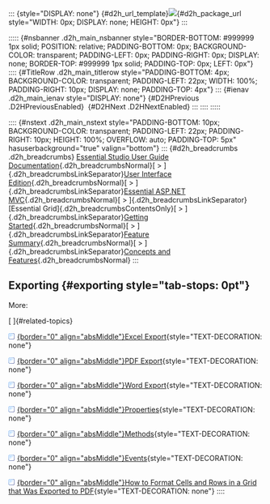 ::: {style="DISPLAY: none"}
[](ms-xhelp:///?Id=d2h_url_template){#d2h_url_template}![](!package_url!){#d2h_package_url style="WIDTH: 0px; DISPLAY: none; HEIGHT: 0px"}
:::

::::: {#nsbanner .d2h_main_nsbanner style="BORDER-BOTTOM: #999999 1px solid; POSITION: relative; PADDING-BOTTOM: 0px; BACKGROUND-COLOR: transparent; PADDING-LEFT: 0px; PADDING-RIGHT: 0px; DISPLAY: none; BORDER-TOP: #999999 1px solid; PADDING-TOP: 0px; LEFT: 0px"}
:::: {#TitleRow .d2h_main_titlerow style="PADDING-BOTTOM: 4px; BACKGROUND-COLOR: transparent; PADDING-LEFT: 22px; WIDTH: 100%; PADDING-RIGHT: 10px; DISPLAY: none; PADDING-TOP: 4px"}
::: {#ienav .d2h_main_ienav style="DISPLAY: none"}
[](ms-xhelp:///?Id=38f2e995-3847-457c-b724-d752828043a7){#D2HPrevious .D2HPreviousEnabled}  [](ms-xhelp:///?Id=aded2f12-232d-40e0-8d83-2ad392b963b3){#D2HNext .D2HNextEnabled}
:::
::::
:::::

:::: {#nstext .d2h_main_nstext style="PADDING-BOTTOM: 10px; BACKGROUND-COLOR: transparent; PADDING-LEFT: 22px; PADDING-RIGHT: 10px; HEIGHT: 100%; OVERFLOW: auto; PADDING-TOP: 5px" hasuserbackground="true" valign="bottom"}
::: {#d2h_breadcrumbs .d2h_breadcrumbs}
[Essential Studio User Guide Documentation](ms-xhelp:///?Id=12457748-09e3-4d74-a240-8e049cedf030){.d2h_breadcrumbsNormal}[ \> ]{.d2h_breadcrumbsLinkSeparator}[User Interface Edition](ms-xhelp:///?Id=c29296b7-531c-413b-a0ec-488ca1f7f669){.d2h_breadcrumbsNormal}[ \> ]{.d2h_breadcrumbsLinkSeparator}[Essential ASP.NET MVC](ms-xhelp:///?Id=4b14e7d1-65c4-4f67-b1aa-2c37709905a5){.d2h_breadcrumbsNormal}[ \> ]{.d2h_breadcrumbsLinkSeparator}[Essential Grid]{.d2h_breadcrumbsContentsOnly}[ \> ]{.d2h_breadcrumbsLinkSeparator}[Getting Started](ms-xhelp:///?Id=c7ed3902-b25b-4170-be58-1d3d0b57748a){.d2h_breadcrumbsNormal}[ \> ]{.d2h_breadcrumbsLinkSeparator}[Feature Summary](ms-xhelp:///?Id=1923e679-441a-44e0-9bca-e0e50988a857){.d2h_breadcrumbsNormal}[ \> ]{.d2h_breadcrumbsLinkSeparator}[Concepts and Features](ms-xhelp:///?Id=4a1657fa-4756-42b9-9153-aebf5dcfc503){.d2h_breadcrumbsNormal}
:::

## Exporting {#exporting style="tab-stops: 0pt"}

More:

[ ]{#related-topics}

[![](button.gif){border="0" align="absMiddle"}Excel Export](ms-xhelp:///?Id=aded2f12-232d-40e0-8d83-2ad392b963b3){style="TEXT-DECORATION: none"}

[![](button.gif){border="0" align="absMiddle"}PDF Export](ms-xhelp:///?Id=46c5efff-dc11-455b-853f-1bca1cca9834){style="TEXT-DECORATION: none"}

[![](button.gif){border="0" align="absMiddle"}Word Export](ms-xhelp:///?Id=da6429bd-4ff5-4756-b503-ae7eecff11e0){style="TEXT-DECORATION: none"}

[![](button.gif){border="0" align="absMiddle"}Properties](ms-xhelp:///?Id=3bcf1f8e-4f26-4aea-a080-10161ea05b14){style="TEXT-DECORATION: none"}

[![](button.gif){border="0" align="absMiddle"}Methods](ms-xhelp:///?Id=67416cf0-23e4-44c3-8bda-a98e0f16a85e){style="TEXT-DECORATION: none"}

[![](button.gif){border="0" align="absMiddle"}Events](ms-xhelp:///?Id=41415baa-8d74-4147-92a6-2702e83839e7){style="TEXT-DECORATION: none"}

[![](button.gif){border="0" align="absMiddle"}How to Format Cells and Rows in a Grid that Was Exported to PDF](ms-xhelp:///?Id=ffecc17b-c690-435e-8d44-4514802030d1){style="TEXT-DECORATION: none"}
::::
